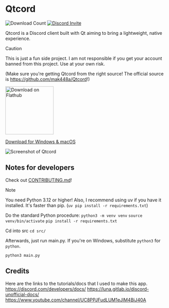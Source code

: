 # Qtcord
![Download Count](https://img.shields.io/endpoint?url=https://flathub-stats-backend.vercel.app/badges/io.github.mak448a.QTCord/shields.io.json)
[![Discord Invite](https://dcbadge.limes.pink/api/server/https://discord.gg/gV8SjzZAXj?style=flat)](https://discord.gg/gV8SjzZAXj)

Qtcord is a Discord client built with Qt aiming to bring a lightweight, native experience.

> [!CAUTION]
> This is just a fun side project. I am not responsible if you get your account banned from this project. Use at your own risk.

(Make sure you're getting Qtcord from the right source! The official source is https://github.com/mak448a/Qtcord!)

<a href='https://flathub.org/apps/io.github.mak448a.QTCord'>
  <img width='150' alt='Download on Flathub' src='https://dl.flathub.org/assets/badges/flathub-badge-en.png'/>
</a>

[Download for Windows & macOS](https://github.com/mak448a/Qtcord/releases/latest)
<br>

![Screenshot of Qtcord](demos/demo4.png)

## Notes for developers
Check out [CONTRIBUTING.md](https://github.com/mak448a/Qtcord/blob/main/CONTRIBUTING.md)!
> [!NOTE]
> You need Python 3.12 or higher!
> Also, I recommend using uv if you have it installed. It's faster than pip. (`uv pip install -r requirements.txt`)

Do the standard Python procedure:
`python3 -m venv venv`
`source venv/bin/activate`
`pip install -r requirements.txt`

Cd into src
`cd src/`

Afterwards, just run main.py. If you're on Windows, substitute `python3` for `python`.
```shell
python3 main.py
```

## Credits
Here are the links to the tutorials/docs that I used to make this app.
https://discord.com/developers/docs/
https://luna.gitlab.io/discord-unofficial-docs/
https://www.youtube.com/channel/UC8PPJFudLUM1eJlM4BiJ40A
